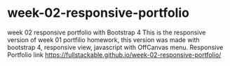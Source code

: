 # week-02-responsive-portfolio
week 02 responsive portfolio with Bootstrap 4
This is the responsive version of week 01 portfilio homework,
this version was made with bootstrap 4, responsive view, javascript with OffCanvas menu.
Responsive Portfolio link https://fullstackable.github.io/week-02-responsive-portfolio/
